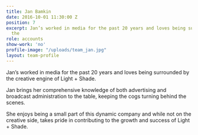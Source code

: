 ```yaml
---
title: Jan Bamkin
date: 2016-10-01 11:30:00 Z
position: 7
excerpt: Jan’s worked in media for the past 20 years and loves being surrounded by
  the
role: accounts
show-work: 'no'
profile-image: "/uploads/team_jan.jpg"
layout: team-profile
---
```


Jan’s worked in media for the past 20 years and loves being surrounded by the creative engine of Light + Shade.

Jan brings her comprehensive knowledge of both advertising and broadcast administration to the table, keeping the cogs turning behind the scenes.

She enjoys being a small part of this dynamic company and while not on the creative side, takes pride in contributing to the growth and success of Light + Shade.